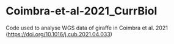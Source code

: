 # Coimbra-et-al-2021_CurrBiol
Code used to analyse WGS data of giraffe in Coimbra et al. 2021 (https://doi.org/10.1016/j.cub.2021.04.033)

